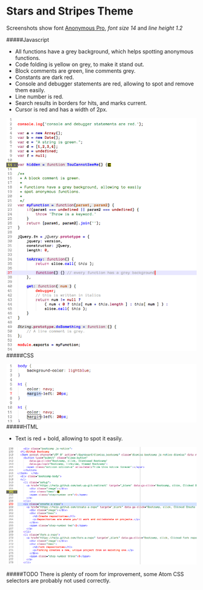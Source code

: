 # Stars and Stripes Theme

Screenshots show font [Anonymous Pro](http://www.marksimonson.com/fonts/view/anonymous-pro), _font size 14_
and _line height 1.2_

#####Javascript
* All functions have a grey background, which helps spotting anonymous functions.
* Code folding is yellow on grey, to make it stand out.
* Block comments are green, line comments grey.
* Constants are dark red.
* Console and debugger statements are red, allowing to spot and remove them easily.
* Line number is red.
* Search results in borders for hits, and marks current.
* Cursor is red and has a width of 2px.

![Javascript](https://github.com/xErik/Stars-and-Stripes-Theme-Syntax-for-Atom/raw/master/images/javascript.png)
#####CSS

![CSS](https://github.com/xErik/Stars-and-Stripes-Theme-Syntax-for-Atom/raw/master/images/css.png)
#####HTML  
* Text is red + bold, allowing to spot it easily.


![HTML](https://github.com/xErik/Stars-and-Stripes-Theme-Syntax-for-Atom/raw/master/images/html.png)

#####TODO
There is plenty of room for improvement, some Atom CSS selectors are probably not used correctly.
